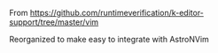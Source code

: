 From https://github.com/runtimeverification/k-editor-support/tree/master/vim

Reorganized to make easy to integrate with AstroNVim
